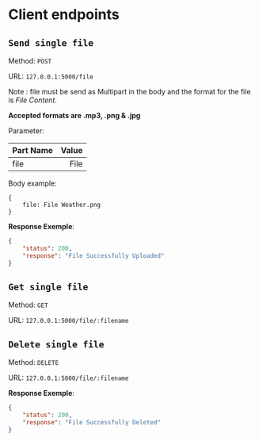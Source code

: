 # Client endpoints

## `Send single file`

Method: `POST`

URL: `127.0.0.1:5000/file`

Note : file must be send as Multipart in the body and the format for the file is *File Content*.

__Accepted formats are .mp3, .png & .jpg__

Parameter:

| Part Name    | Value |
|:------- | -------:|
| file | File |


Body example:

```Multipart
{
    file: File Weather.png
}
```

**Response Exemple**:

```json
{
    "status": 200,
    "response": "File Successfully Uploaded"
}
```


## `Get single file`

Method: `GET`

URL: `127.0.0.1:5000/file/:filename`


## `Delete single file`

Method: `DELETE`

URL: `127.0.0.1:5000/file/:filename`


**Response Exemple**:

```json
{
    "status": 200,
    "response": "File Successfully Deleted"
}
```

